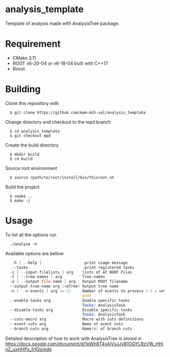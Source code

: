 # analysis_template
Template of analysis made with AnalysisTree package.

# Requirement

* CMake 3.11
* ROOT v6-20-04 or v6-18-04 built with C++17
* Boost

# Building

Clone this repository with
```
  $ git clone https://github.com/mam-mih-val/analysis_template
```
Change directory and checkout to the mpd branch
```
  $ cd analysis_template
  $ git checkout mpd
```
Create the build directory
```
  $ mkdir build
  $ cd build
```
Source root environment
```
  $ source /path/to/root/install/bin/thisroot.sh
``` 
Build the project
```
  $ cmake ..
  $ make -j
```

# Usage
To list all the options run
```
  ./analyse -h
```
Available options are bellow
```asm
   -h [ --help ]                   print usage message
   --tasks                         print registered tasks
  -i [ --input-filelists ] arg    lists of AT ROOT Files
  -t [ --tree-names ] arg         Tree names
  -o [ --output-file-name ] arg   Output ROOT filename
  --output-tree-name arg (=aTree) Output tree name
  -n [ --n-events ] arg (=-1)     Number of events to process (-1 = until the 
                                  end)
  --enable-tasks arg              Enable specific tasks
                                  Tasks: AnalysisTask 
  --disable-tasks arg             Disable specific tasks
                                  Tasks: AnalysisTask 
  --cuts-macro arg                Macro with cuts definitions
  --event-cuts arg                Name of event cuts
  --branch-cuts arg               Name(s) of branch cuts
```

Detailed description of how to work with AnalysisTree is stored in https://docs.google.com/document/d/1pWh8T4xAjVvJJyB1OQYLRzVW_HHinZ_uxHHPz_1rfQs/edit.
